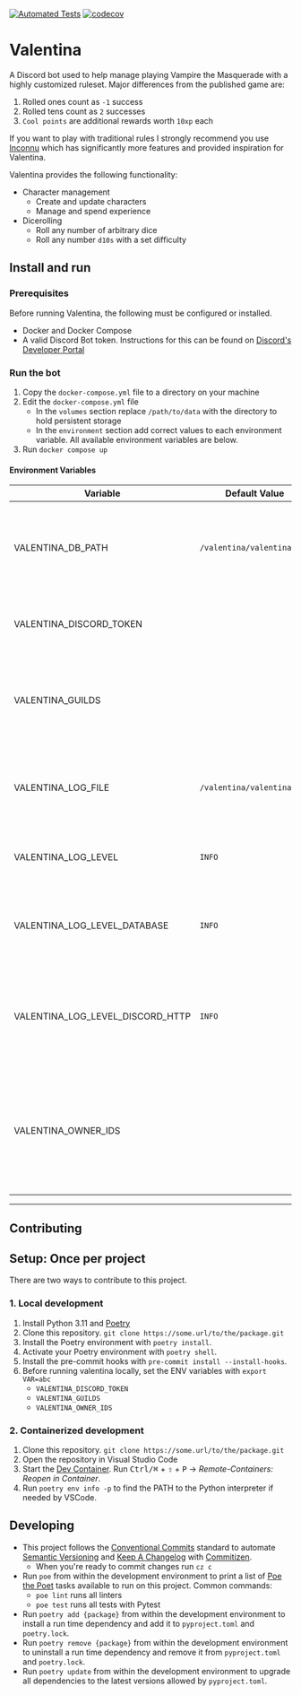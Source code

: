 [![Automated Tests](https://github.com/natelandau/valentina/actions/workflows/automated-tests.yml/badge.svg)](https://github.com/natelandau/valentina/actions/workflows/automated-tests.yml) [![codecov](https://codecov.io/gh/natelandau/valentina/branch/main/graph/badge.svg?token=2ZNJ20XDOQ)](https://codecov.io/gh/natelandau/valentina)

# Valentina

A Discord bot used to help manage playing Vampire the Masquerade with a highly customized ruleset. Major differences from the published game are:

1. Rolled ones count as `-1` success
2. Rolled tens count as `2` successes
3. `Cool points` are additional rewards worth `10xp` each

If you want to play with traditional rules I strongly recommend you use [Inconnu](https://docs.inconnu.app/) which has significantly more features and provided inspiration for Valentina.

Valentina provides the following functionality:

-   Character management
    -   Create and update characters
    -   Manage and spend experience
-   Dicerolling
    -   Roll any number of arbitrary dice
    -   Roll any number `d10s` with a set difficulty

## Install and run

### Prerequisites

Before running Valentina, the following must be configured or installed.

-   Docker and Docker Compose
-   A valid Discord Bot token. Instructions for this can be found on [Discord's Developer Portal](https://discord.com/developers/docs/getting-started)

### Run the bot

1. Copy the `docker-compose.yml` file to a directory on your machine
2. Edit the `docker-compose.yml` file
    - In the `volumes` section replace `/path/to/data` with the directory to hold persistent storage
    - In the `environment` section add correct values to each environment variable. All available environment variables are below.
3. Run `docker compose up`

#### Environment Variables

| Variable                         | Default Value              | Usage                                                                                                                    |
| -------------------------------- | -------------------------- | ------------------------------------------------------------------------------------------------------------------------ |
| VALENTINA_DB_PATH                | `/valentina/valentina.db`  | Sets the path to the SQLite database file.<br />Note, this is the directory used withing the Docker container            |
| VALENTINA_DISCORD_TOKEN          |                            | Sets the Discord bot token. This is required to run the bot.                                                             |
| VALENTINA_GUILDS                 |                            | Sets the Discord guilds the bot is allowed to join. This is a comma separated list of guild IDs.                         |
| VALENTINA_LOG_FILE               | `/valentina/valentina.log` | Sets the file to write logs to.<br />Note, this is the directory used withing the Docker container                       |
| VALENTINA_LOG_LEVEL              | `INFO`                     | Sets master log level. One of `TRACE`, `DEBUG`, `INFO`, `WARNING`, `ERROR`                                               |
| VALENTINA_LOG_LEVEL_DATABASE     | `INFO`                     | Sets the log level for database SQL queries. One of `TRACE`, `DEBUG`, `INFO`, `WARNING`, `ERROR`                         |
| VALENTINA_LOG_LEVEL_DISCORD_HTTP | `INFO`                     | Sets the log level for discord HTTP, gateway, webhook,client events. One of `TRACE`, `DEBUG`, `INFO`, `WARNING`, `ERROR` |
| VALENTINA_OWNER_IDS              |                            | Sets the Discord user IDs that are allowed to run admin commands. This is a comma separated list of Discord user IDs.    |

---

## Contributing

## Setup: Once per project

There are two ways to contribute to this project.

### 1. Local development

1. Install Python 3.11 and [Poetry](https://python-poetry.org)
2. Clone this repository. `git clone https://some.url/to/the/package.git`
3. Install the Poetry environment with `poetry install`.
4. Activate your Poetry environment with `poetry shell`.
5. Install the pre-commit hooks with `pre-commit install --install-hooks`.
6. Before running valentina locally, set the ENV variables with `export VAR=abc`
    - `VALENTINA_DISCORD_TOKEN`
    - `VALENTINA_GUILDS`
    - `VALENTINA_OWNER_IDS`

### 2. Containerized development

1. Clone this repository. `git clone https://some.url/to/the/package.git`
2. Open the repository in Visual Studio Code
3. Start the [Dev Container](https://code.visualstudio.com/docs/remote/containers). Run <kbd>Ctrl/⌘</kbd> + <kbd>⇧</kbd> + <kbd>P</kbd> → _Remote-Containers: Reopen in Container_.
4. Run `poetry env info -p` to find the PATH to the Python interpreter if needed by VSCode.

## Developing

-   This project follows the [Conventional Commits](https://www.conventionalcommits.org/) standard to automate [Semantic Versioning](https://semver.org/) and [Keep A Changelog](https://keepachangelog.com/) with [Commitizen](https://github.com/commitizen-tools/commitizen).
    -   When you're ready to commit changes run `cz c`
-   Run `poe` from within the development environment to print a list of [Poe the Poet](https://github.com/nat-n/poethepoet) tasks available to run on this project. Common commands:
    -   `poe lint` runs all linters
    -   `poe test` runs all tests with Pytest
-   Run `poetry add {package}` from within the development environment to install a run time dependency and add it to `pyproject.toml` and `poetry.lock`.
-   Run `poetry remove {package}` from within the development environment to uninstall a run time dependency and remove it from `pyproject.toml` and `poetry.lock`.
-   Run `poetry update` from within the development environment to upgrade all dependencies to the latest versions allowed by `pyproject.toml`.

